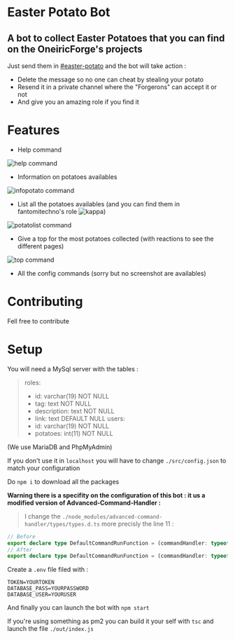 # Easter Potato Bot
## A bot to collect Easter Potatoes that you can find on the OneiricForge's projects

Just send them in [#easter-potato](https://discord.com/channels/701176979583401994/754451096033820712) and the bot will take action : 
- Delete the message so no one can cheat by stealing your potato
- Resend it in a private channel where the "Forgerons" can accept it or not
- And give you an amazing role if you find it

# Features

- Help command

![help command](https://i.imgur.com/ufC1zKQ.png)
- Information on potatoes availables

![infopotato command](https://i.imgur.com/0iRfczl.png)
- List all the potatoes availables (and you can find them in fantomitechno's role ![kappa](https://cdn.discordapp.com/emojis/820717744906829855.png?size=20))

![potatolist command](https://i.imgur.com/yCb8mU9.png)
- Give a top for the most potatoes collected (with reactions to see the different pages)

![top command](https://i.imgur.com/60otsjk.png)
- All the config commands (sorry but no screenshot are availables)

# Contributing
Fell free to contribute

# Setup
You will need a MySql server with the tables :
> roles: 
> - id: varchar(19) NOT NULL
> - tag: text NOT NULL
> - description: text NOT NULL
> - link: text DEFAULT NULL
> users: 
> - id: varchar(19) NOT NULL
> - potatoes: int(11) NOT NULL

(We use MariaDB and PhpMyAdmin)

If you don't use it in `localhost` you will have to change `./src/config.json` to match your configuration

Do `npm i` to download all the packages

**Warning there is a specifity on the configuration of this bot : it us a modified version of Advanced-Command-Handler :**

> I change the `./node_modules/advanced-command-handler/types/types.d.ts` more precisly the line 11 : 
```ts
// Before
export declare type DefaultCommandRunFunction = (commandHandler: typeof CommandHandler, message: Message, args: string[]) => Promise<void>;
// After 
export declare type DefaultCommandRunFunction = (commandHandler: typeof CommandHandler, context: any) => Promise<void>;
```

Create a `.env` file filed with :
```
TOKEN=YOURTOKEN
DATABASE_PASS=YOURPASSWORD
DATABASE_USER=YOURUSER
```

And finally you can launch the bot with `npm start`

If you're using something as pm2 you can build it your self with `tsc` and launch the file `./out/index.js`